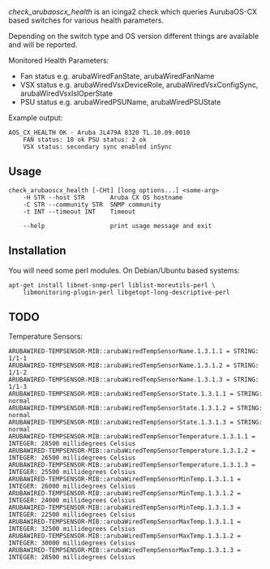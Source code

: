 
*check_arubaoscx_health* is an icinga2 check which queries AurubaOS-CX based
switches for various health parameters.

Depending on the switch type and OS version different things are available
and will be reported.

Monitored Health Parameters:

  * Fan status e.g. arubaWiredFanState, arubaWiredFanName
  * VSX status e.g. arubaWiredVsxDeviceRole, arubaWiredVsxConfigSync, arubaWiredVsxIslOperState
  * PSU status e.g. arubaWiredPSUName, arubaWiredPSUState

Example output:


	AOS_CX_HEALTH OK - Aruba JL479A 8320 TL.10.09.0010 
		FAN status: 10 ok PSU status: 2 ok 
		VSX status: secondary sync enabled inSync


Usage
-----

	check_arubaoscx_health [-CHt] [long options...] <some-arg>
		-H STR --host STR       Aruba CX OS hostname
		-C STR --community STR  SNMP community
		-t INT --timeout INT    Timeout

		--help                  print usage message and exit

Installation
------------

You will need some perl modules. On Debian/Ubuntu based systems:

	apt-get install libnet-snmp-perl liblist-moreutils-perl \
		libmonitoring-plugin-perl libgetopt-long-descriptive-perl 
		

TODO
----

 Temperature Sensors:

	ARUBAWIRED-TEMPSENSOR-MIB::arubaWiredTempSensorName.1.3.1.1 = STRING: 1/1-1
	ARUBAWIRED-TEMPSENSOR-MIB::arubaWiredTempSensorName.1.3.1.2 = STRING: 1/1-2
	ARUBAWIRED-TEMPSENSOR-MIB::arubaWiredTempSensorName.1.3.1.3 = STRING: 1/1-3
	ARUBAWIRED-TEMPSENSOR-MIB::arubaWiredTempSensorState.1.3.1.1 = STRING: normal
	ARUBAWIRED-TEMPSENSOR-MIB::arubaWiredTempSensorState.1.3.1.2 = STRING: normal
	ARUBAWIRED-TEMPSENSOR-MIB::arubaWiredTempSensorState.1.3.1.3 = STRING: normal
	ARUBAWIRED-TEMPSENSOR-MIB::arubaWiredTempSensorTemperature.1.3.1.1 = INTEGER: 28500 millidegrees Celsius
	ARUBAWIRED-TEMPSENSOR-MIB::arubaWiredTempSensorTemperature.1.3.1.2 = INTEGER: 26500 millidegrees Celsius
	ARUBAWIRED-TEMPSENSOR-MIB::arubaWiredTempSensorTemperature.1.3.1.3 = INTEGER: 25500 millidegrees Celsius
	ARUBAWIRED-TEMPSENSOR-MIB::arubaWiredTempSensorMinTemp.1.3.1.1 = INTEGER: 26000 millidegrees Celsius
	ARUBAWIRED-TEMPSENSOR-MIB::arubaWiredTempSensorMinTemp.1.3.1.2 = INTEGER: 24000 millidegrees Celsius
	ARUBAWIRED-TEMPSENSOR-MIB::arubaWiredTempSensorMinTemp.1.3.1.3 = INTEGER: 22500 millidegrees Celsius
	ARUBAWIRED-TEMPSENSOR-MIB::arubaWiredTempSensorMaxTemp.1.3.1.1 = INTEGER: 32500 millidegrees Celsius
	ARUBAWIRED-TEMPSENSOR-MIB::arubaWiredTempSensorMaxTemp.1.3.1.2 = INTEGER: 30000 millidegrees Celsius
	ARUBAWIRED-TEMPSENSOR-MIB::arubaWiredTempSensorMaxTemp.1.3.1.3 = INTEGER: 28500 millidegrees Celsius

